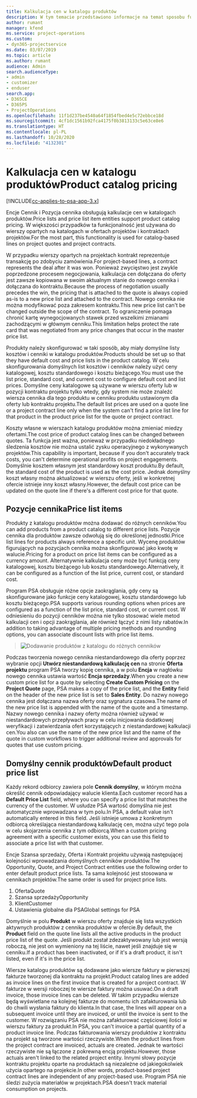 ```yaml
---
title: Kalkulacja cen w katalogu produktów
description: W tym temacie przedstawiono informacje na temat sposobu funkcjonowania aparatu kalkulacji cen w katalogu produktów w programie Dynamics 365 Project Service Automation (PSA).
author: rumant
manager: kfend
ms.service: project-operations
ms.custom:
- dyn365-projectservice
ms.date: 03/07/2019
ms.topic: article
ms.author: rumant
audience: Admin
search.audienceType:
- admin
- customizer
- enduser
search.app:
- D365CE
- D365PS
- ProjectOperations
ms.openlocfilehash: 11f1d237be4540a64f1854fbed4e5c72ebbce18d
ms.sourcegitcommit: 4cf1dc1561b92fca4175f0b3813133c5e63ce8e6
ms.translationtype: HT
ms.contentlocale: pl-PL
ms.lasthandoff: 10/28/2020
ms.locfileid: "4132301"
---
```

# <a name="product-catalog-pricing"></a><span data-ttu-id="8a0d5-103">Kalkulacja cen w katalogu produktów</span><span class="sxs-lookup"><span data-stu-id="8a0d5-103">Product catalog pricing</span></span> 

[!INCLUDE[cc-applies-to-psa-app-3.x](../includes/cc-applies-to-psa-app-3x.md)]


<span data-ttu-id="8a0d5-104">Encje Cennik i Pozycja cennika obsługują kalkulacje cen w katalogach produktów.</span><span class="sxs-lookup"><span data-stu-id="8a0d5-104">Price lists and price list item entities support product catalog pricing.</span></span> <span data-ttu-id="8a0d5-105">W większości przypadków ta funkcjonalność jest używana do wierszy opartych na katalogach w ofertach projektów i kontraktach projektów.</span><span class="sxs-lookup"><span data-stu-id="8a0d5-105">For the most part, this functionality is used for catalog-based lines on project quotes and project contracts.</span></span>

<span data-ttu-id="8a0d5-106">W przypadku wierszy opartych na projektach kontrakt reprezentuje transakcję po zdobyciu zamówienia.</span><span class="sxs-lookup"><span data-stu-id="8a0d5-106">For project-based lines, a contract represents the deal after it was won.</span></span> <span data-ttu-id="8a0d5-107">Ponieważ zwycięstwo jest zwykle poprzedzone procesem negocjowania, kalkulacja cen dołączana do oferty jest zawsze kopiowana w swoim aktualnym stanie do nowego cennika i dołączana do kontraktu.</span><span class="sxs-lookup"><span data-stu-id="8a0d5-107">Because the process of negotiation usually precedes the win, the pricing that is attached to the quote is always copied as-is to a new price list and attached to the contract.</span></span> <span data-ttu-id="8a0d5-108">Nowego cennika nie można modyfikować poza zakresem kontraktu.</span><span class="sxs-lookup"><span data-stu-id="8a0d5-108">This new price list can't be changed outside the scope of the contract.</span></span> <span data-ttu-id="8a0d5-109">To ograniczenie pomaga chronić kartę wynegocjowanych stawek przed wszelkimi zmianami zachodzącymi w głównym cenniku.</span><span class="sxs-lookup"><span data-stu-id="8a0d5-109">This limitation helps protect the rate card that was negotiated from any price changes that occur in the master price list.</span></span>

<span data-ttu-id="8a0d5-110">Produkty należy skonfigurować w taki sposób, aby miały domyślne listy kosztów i cenniki w katalogu produktów.</span><span class="sxs-lookup"><span data-stu-id="8a0d5-110">Products should be set up so that they have default cost and price lists in the product catalog.</span></span> <span data-ttu-id="8a0d5-111">W celu skonfigurowania domyślnych list kosztów i cenników należy użyć ceny katalogowej, kosztu standardowego i kosztu bieżącego.</span><span class="sxs-lookup"><span data-stu-id="8a0d5-111">You must use the list price, standard cost, and current cost to configure default cost and list prices.</span></span> <span data-ttu-id="8a0d5-112">Domyślne ceny katalogowe są używane w wierszu oferty lub w pozycji kontraktu projektu tylko wtedy, gdy system nie może znaleźć wiersza cennika dla tego produktu w cenniku produktu ustawionym dla oferty lub kontraktu projektu.</span><span class="sxs-lookup"><span data-stu-id="8a0d5-112">The default list prices are used on a quote line or a project contract line only when the system can't find a price list line for that product in the product price list for the quote or project contract.</span></span>

<span data-ttu-id="8a0d5-113">Koszty własne w wierszach katalogu produktów można zmieniać miedzy ofertami.</span><span class="sxs-lookup"><span data-stu-id="8a0d5-113">The cost price of product catalog lines can be changed between quotes.</span></span> <span data-ttu-id="8a0d5-114">Ta funkcja jest ważna, ponieważ w przypadku niedokładnego śledzenia kosztów nie można ustalić zysku operacyjnego z wykonywanych projektów.</span><span class="sxs-lookup"><span data-stu-id="8a0d5-114">This capability is important, because if you don't accurately track costs, you can't determine operational profits on project engagements.</span></span> <span data-ttu-id="8a0d5-115">Domyślnie kosztem własnym jest standardowy koszt produktu.</span><span class="sxs-lookup"><span data-stu-id="8a0d5-115">By default, the standard cost of the product is used as the cost price.</span></span> <span data-ttu-id="8a0d5-116">Jednak domyślny koszt własny można aktualizować w wierszu oferty, jeśli w konkretnej ofercie istnieje inny koszt własny.</span><span class="sxs-lookup"><span data-stu-id="8a0d5-116">However, the default cost price can be updated on the quote line if there's a different cost price for that quote.</span></span>

## <a name="price-list-items"></a><span data-ttu-id="8a0d5-117">Pozycje cennika</span><span class="sxs-lookup"><span data-stu-id="8a0d5-117">Price list items</span></span>

<span data-ttu-id="8a0d5-118">Produkty z katalogu produktów można dodawać do różnych cenników.</span><span class="sxs-lookup"><span data-stu-id="8a0d5-118">You can add products from a product catalog to different price lists.</span></span> <span data-ttu-id="8a0d5-119">Pozycje cennika dla produktów zawsze odwołują się do określonej jednostki.</span><span class="sxs-lookup"><span data-stu-id="8a0d5-119">Price list lines for products always reference a specific unit.</span></span> <span data-ttu-id="8a0d5-120">Wycenę produktów figurujących na pozycjach cennika można skonfigurować jako kwotę w walucie.</span><span class="sxs-lookup"><span data-stu-id="8a0d5-120">Pricing for a product on price list items can be configured as a currency amount.</span></span> <span data-ttu-id="8a0d5-121">Alternatywnie kalkulacja ceny może być funkcją ceny katalogowej, kosztu bieżącego lub kosztu standardowego.</span><span class="sxs-lookup"><span data-stu-id="8a0d5-121">Alternatively, it can be configured as a function of the list price, current cost, or standard cost.</span></span>

<span data-ttu-id="8a0d5-122">Program PSA obsługuje różne opcje zaokrąglania, gdy ceny są skonfigurowane jako funkcje ceny katalogowej, kosztu standardowego lub kosztu bieżącego.</span><span class="sxs-lookup"><span data-stu-id="8a0d5-122">PSA supports various rounding options when prices are configured as a function of the list price, standard cost, or current cost.</span></span> <span data-ttu-id="8a0d5-123">W odniesieniu do pozycji cenników można nie tylko stosować wiele metod kalkulacji cen i opcji zaokrąglania, ale również łączyć z nimi listy rabatów.</span><span class="sxs-lookup"><span data-stu-id="8a0d5-123">In addition to taking advantage of multiple pricing methods and rounding options, you can associate discount lists with price list items.</span></span> 

> ![Dodawanie produktów z katalogu do różnych cenników](media/basic-guide-16.png)

<span data-ttu-id="8a0d5-125">Podczas tworzenia nowego cennika niestandardowego dla oferty poprzez wybranie opcji **Utwórz niestandardową kalkulację cen** na stronie **Oferta projektu** program PSA tworzy kopię cennika, a w polu **Encja** w nagłówku nowego cennika ustawia wartość **Encja sprzedaży**.</span><span class="sxs-lookup"><span data-stu-id="8a0d5-125">When you create a new custom price list for a quote by selecting **Create Custom Pricing** on the **Project Quote** page, PSA makes a copy of the price list, and the **Entity** field on the header of the new price list is set to **Sales Entity**.</span></span> <span data-ttu-id="8a0d5-126">Do nazwy nowego cennika jest dołączana nazwa oferty oraz sygnatura czasowa.</span><span class="sxs-lookup"><span data-stu-id="8a0d5-126">The name of the new price list is appended with the name of the quote and a timestamp.</span></span> <span data-ttu-id="8a0d5-127">Nazwy nowego cennika i nazwy oferty można również używać w niestandardowych przepływach pracy w celu inicjowania dodatkowej weryfikacji i zatwierdzania ofert korzystających z niestandardowej kalkulacji cen.</span><span class="sxs-lookup"><span data-stu-id="8a0d5-127">You also can use the name of the new price list and the name of the quote in custom workflows to trigger additional review and approvals for quotes that use custom pricing.</span></span>

 
## <a name="default-product-price-list"></a><span data-ttu-id="8a0d5-128">Domyślny cennik produktów</span><span class="sxs-lookup"><span data-stu-id="8a0d5-128">Default product price list</span></span>
<span data-ttu-id="8a0d5-129">Każdy rekord odbiorcy zawiera pole **Cennik domyślny**, w którym można określić cennik odpowiadający walucie klienta.</span><span class="sxs-lookup"><span data-stu-id="8a0d5-129">Each customer record has a **Default Price List** field, where you can specify a price list that matches the currency of the customer.</span></span> <span data-ttu-id="8a0d5-130">W usłudze PSA wartość domyślna nie jest automatycznie wprowadzana w tym polu.</span><span class="sxs-lookup"><span data-stu-id="8a0d5-130">In PSA, a default value isn't automatically entered in this field.</span></span> <span data-ttu-id="8a0d5-131">Jeśli istnieje umowa z konkretnym odbiorcą określająca niestandardową kalkulację cen, można użyć tego pola w celu skojarzenia cennika z tym odbiorcą.</span><span class="sxs-lookup"><span data-stu-id="8a0d5-131">When a custom pricing agreement with a specific customer exists, you can use this field to associate a price list with that customer.</span></span>

<span data-ttu-id="8a0d5-132">Encje Szansa sprzedaży, Oferta i Kontrakt projektu używają następującej kolejności wprowadzania domyślnych cenników produktów.</span><span class="sxs-lookup"><span data-stu-id="8a0d5-132">The Opportunity, Quote, and Project Contract entities use the following order to enter default product price lists.</span></span> <span data-ttu-id="8a0d5-133">Ta sama kolejność jest stosowana w cennikach projektów.</span><span class="sxs-lookup"><span data-stu-id="8a0d5-133">The same order is used for project price lists.</span></span>

1.  <span data-ttu-id="8a0d5-134">Oferta</span><span class="sxs-lookup"><span data-stu-id="8a0d5-134">Quote</span></span>
2.  <span data-ttu-id="8a0d5-135">Szansa sprzedaży</span><span class="sxs-lookup"><span data-stu-id="8a0d5-135">Opportunity</span></span>
3.  <span data-ttu-id="8a0d5-136">Klient</span><span class="sxs-lookup"><span data-stu-id="8a0d5-136">Customer</span></span>
4.  <span data-ttu-id="8a0d5-137">Ustawienia globalne dla PSA</span><span class="sxs-lookup"><span data-stu-id="8a0d5-137">Global settings for PSA</span></span>

<span data-ttu-id="8a0d5-138">Domyślnie w polu **Produkt** w wierszu oferty znajduje się lista wszystkich aktywnych produktów z cennika produktów w ofercie.</span><span class="sxs-lookup"><span data-stu-id="8a0d5-138">By default, the **Product** field on the quote line lists all the active products in the product price list of the quote.</span></span> <span data-ttu-id="8a0d5-139">Jeśli produkt został zdezaktywowany lub jest wersją roboczą, nie jest on wymieniony na tej liście, nawet jeśli znajduje się w cenniku.</span><span class="sxs-lookup"><span data-stu-id="8a0d5-139">If a product has been inactivated, or if it's a draft product, it isn't listed, even if it's in the price list.</span></span> 

<span data-ttu-id="8a0d5-140">Wiersze katalogu produktów są dodawane jako wiersze faktury w pierwszej fakturze tworzonej dla kontraktu na projekt.</span><span class="sxs-lookup"><span data-stu-id="8a0d5-140">Product catalog lines are added as invoice lines on the first invoice that is created for a project contract.</span></span> <span data-ttu-id="8a0d5-141">W fakturze w wersji roboczej te wiersze faktury można usuwać.</span><span class="sxs-lookup"><span data-stu-id="8a0d5-141">On a draft invoice, those invoice lines can be deleted.</span></span> <span data-ttu-id="8a0d5-142">W takim przypadku wiersze będą wyświetlane na kolejnej fakturze do momentu ich zafakturowania lub do chwili wysłania faktury do klienta.</span><span class="sxs-lookup"><span data-stu-id="8a0d5-142">In that case, the lines will appear on a subsequent invoice until they are invoiced, or until the invoice is sent to the customer.</span></span> <span data-ttu-id="8a0d5-143">W rozwiązaniu PSA nie można zafakturować częściowej ilości w wierszu faktury za produkt.</span><span class="sxs-lookup"><span data-stu-id="8a0d5-143">In PSA, you can't invoice a partial quantity of a product invoice line.</span></span> <span data-ttu-id="8a0d5-144">Podczas fakturowania wierszy produktów z kontraktu na projekt są tworzone wartości rzeczywiste.</span><span class="sxs-lookup"><span data-stu-id="8a0d5-144">When the product lines from the project contract are invoiced, actuals are created.</span></span> <span data-ttu-id="8a0d5-145">Jednak te wartości rzeczywiste nie są łączone z pokrewną encją projektu.</span><span class="sxs-lookup"><span data-stu-id="8a0d5-145">However, those actuals aren't linked to the related project entity.</span></span> <span data-ttu-id="8a0d5-146">Innymi słowy pozycje kontraktu projektu oparte na produktach są niezależne od jakiegokolwiek użycia opartego na projekcie.</span><span class="sxs-lookup"><span data-stu-id="8a0d5-146">In other words, product-based project contract lines are independent of any project-based use.</span></span> <span data-ttu-id="8a0d5-147">Program PSA nie śledzi zużycia materiałów w projektach.</span><span class="sxs-lookup"><span data-stu-id="8a0d5-147">PSA doesn't track material consumption on projects.</span></span>
